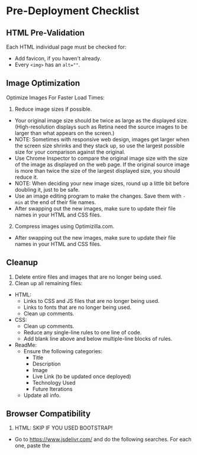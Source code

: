 # Pre-Deployment Checklist

## HTML Pre-Validation

Each HTML individual page must be checked for:

- Add favicon, if you haven't already.
- Every `<img>` has an `alt=""`.

## Image Optimization

Optimize Images For Faster Load Times:

1. Reduce image sizes if possible.
  - Your original image size should be twice as large as the displayed size. (High-resolution displays such as Retina need the source images to be larger than what appears on the screen.)
  - NOTE: Sometimes with responsive web design, images get larger when the screen size shrinks and they stack up, so use the largest possible size for your comparison against the original.
  - Use Chrome Inspector to compare the original image size with the size of the image as displayed on the web page. If the original source image is more than twice the size of the largest displayed size, you should reduce it.
  - NOTE: When deciding your new image sizes, round up a little bit before doubling it, just to be safe.
  - Use an image editing program to make the changes. Save them with `-min` at the end of their file names.
  - After swapping out the new images, make sure to update their file names in your HTML and CSS files.
2. Compress images using Optimizilla.com.
  - After swapping out the new images, make sure to update their file names in your HTML and CSS files.

## Cleanup

1. Delete entire files and images that are no longer being used.
2. Clean up all remaining files:
  - HTML:
    - Links to CSS and JS files that are no longer being used.
    - Links to fonts that are no longer being used.
    - Clean up comments.
  - CSS:
    - Clean up comments.
    - Reduce any single-line rules to one line of code.
    - Add blank line above and below multiple-line blocks of rules.
  - ReadMe:
    - Ensure the following categories:
      - Title
      - Description
      - Image
      - Live Link (to be updated once deployed)
      - Technology Used
      - Future Iterations
    - Update all info.

## Browser Compatibility

1. HTML:
SKIP IF YOU USED BOOTSTRAP!
  - Go to https://www.jsdelivr.com/ and do the following searches. For each one, paste the <script> links into the bottom of the `<body>` in each of your HTML files -- but before all your other script links.
    - Search for `respond`. (Older versions of IE.)
    - Search for `html5shiv`. (For pre-HTML5 browsers.)
    - Search for `selectivizr`. (For pre-CSS3 browsers.)
  - If you're confident these are still the latest links, you can just paste each of these:

```
<!-- Scripts for compatibility with old IE versions -->
<!-- https://www.jsdelivr.com/ SEARCH FOR "respond" -->
<script src="https://cdn.jsdelivr.net/g/respond@1.4.2(respond.min.js+respond.matchmedia.addListener.min.js+cross-domain/respond.proxy.js+respond.matchmedia.addListener.src.js+respond.src.js)"></script>

<!-- Script for pre-HTML5 compatibility -->
<!-- https://www.jsdelivr.com/ SEARCH FOR "html5shiv" -->
<script src="https://cdn.jsdelivr.net/html5shiv/3.7.3/html5shiv.min.js"></script>

<!-- Scripts for CSS3 features that won't work with older browsers -->
<!-- https://www.jsdelivr.com/ SEARCH FOR "selectivizr" -->
<script src="https://cdn.jsdelivr.net/g/selectivizr@1.0.3b(selectivizr.min.js+selectivizr.js)"></script>
```

2. CSS:
  - Paste each CSS file's code into https://autoprefixer.github.io/, then copy and paste the results back into your original file. (This will add or remove all appropriate prefixes for cross-browser compatibility.)
  - NOTE: I find this method to be more thorough than using the Autoprefix CSS extension in SublimeText.

## Code Validation

Paste each file's code (one file at a time) into the following links. Make any corrections necessary until the results come back clean.

1. CSS: https://jigsaw.w3.org/css-validator/#validate_by_input+with_options
2. HTML: https://validator.w3.org/#validate_by_input

## Minify

It is possible to minify CSS and JS files for faster load times. (Remove comments, whitespace, etc.) There are sites online that you can use to do this.

**However, this is only important if you have large amounts of code to compress. Otherwise, you are not saving that much space.**

If you do minify, know that it makes your code very difficult for humans to read, so only do this when you're ready to launch the website.

## Final Test

Now that you've made these changes to your files, test the entire site again:

1. All links.
2. Every single HTML page.
  a. Resize window on each one to check mobile responsiveness.

## Deployment Checklist

You are now ready to go live!

## Post-Deployment Checklist

1. Add description and URL to GitHub page.
2. Add live link to README and push it up.
3. Add to portfolio if applicable. Redeploy portfolio.